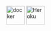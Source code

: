<img src="https://www.docker.com/sites/default/files/d8/2019-07/vertical-logo-monochromatic.png" alt="docker"
	title="docker" width="50" height="50" />
<img src="https://www.fullstackpython.com/img/logos/heroku.png" alt="Heroku"
	title="heroku" width="50" height="50" />
    

